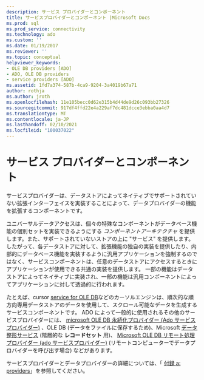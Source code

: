 ```yaml
---
description: サービス プロバイダーとコンポーネント
title: サービスプロバイダーとコンポーネント |Microsoft Docs
ms.prod: sql
ms.prod_service: connectivity
ms.technology: ado
ms.custom: ''
ms.date: 01/19/2017
ms.reviewer: ''
ms.topic: conceptual
helpviewer_keywords:
- OLE DB providers [ADO]
- ADO, OLE DB providers
- service providers [ADO]
ms.assetid: 1fd7a374-587b-4ca9-9204-3a4019b67a71
author: rothja
ms.author: jroth
ms.openlocfilehash: 11e105becc0d62e315b4d44de9d26c093bb27326
ms.sourcegitcommit: 917df4ffd22e4a229af7dc481dcce3ebba0aa4d7
ms.translationtype: MT
ms.contentlocale: ja-JP
ms.lasthandoff: 02/10/2021
ms.locfileid: "100037022"
---
```

# <a name="service-providers-and-components"></a>サービス プロバイダーとコンポーネント
サービスプロバイダーは、データストアによってネイティブでサポートされていない拡張インターフェイスを実装することによって、データプロバイダーの機能を拡張するコンポーネントです。  
  
 ユニバーサルデータアクセスは、個々の特殊なコンポーネントがデータベース機能の個別セットを実装できるようにする *コンポーネントアーキテクチャ* を提供します。また、サポートされていないストアの上に "サービス" を提供します。 したがって、各データストアに対して、拡張機能の独自の実装を提供したり、内部的にデータベース機能を実装するように汎用アプリケーションを強制するのではなく、サービスコンポーネントは、任意のデータストアにアクセスするときにアプリケーションが使用できる共通の実装を提供します。 一部の機能はデータストアによってネイティブに実装され、一部の機能は汎用コンポーネントによってアプリケーションに対して透過的に行われます。  
  
 たとえば、cursor [service for OLE DB](/previous-versions/windows/desktop/ms714397(v=vs.85))などのカーソルエンジンは、順次的な順方向専用データストアのデータを使用して、スクロール可能なデータを生成するサービスコンポーネントです。 ADO によって一般的に使用されるその他のサービスプロバイダーには、 [microsoft OLE DB 永続化プロバイダー (Ado サービスプロバイダー)](../../../ado/guide/appendixes/microsoft-ole-db-persistence-provider-ado-service-provider.md) 、OLE DB (データをファイルに保存するため)、Microsoft [データ整形サービス](../../../ado/guide/appendixes/microsoft-data-shaping-service-for-ole-db-ado-service-provider.md) (階層的な **レコードセット** 用)、 [Microsoft OLE DB リモート処理プロバイダー (ado サービスプロバイダー)](../../../ado/guide/appendixes/microsoft-ole-db-remoting-provider-ado-service-provider.md) (リモートコンピューターでデータプロバイダーを呼び出す場合) などがあります。  
  
 サービスプロバイダーとデータプロバイダーの詳細については、「 [付録 a: providers](../../../ado/guide/appendixes/appendix-a-providers.md)」を参照してください。